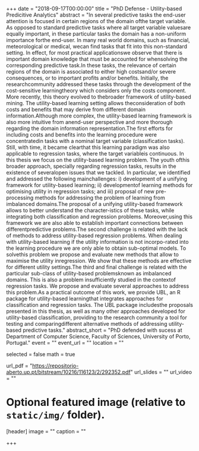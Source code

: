 +++
date = "2018-09-17T00:00:00"
title = "PhD Defense - Utility-based Predicitive Analytics"
abstract = "In several predictive tasks the end-user attention is focused in certain regions of the domain ofthe target variable.  As opposed to standard predictive tasks where all target variable valuesare equally important, in these particular tasks the domain has a non-uniform importance forthe end-user.  In many real world domains, such as financial, meteorological or medical, wecan find tasks that fit into this non-standard setting. In effect, for most practical applicationswe  observe  that  there  is  important  domain  knowledge  that  must  be  accounted  for  whensolving the corresponding predictive task.In these tasks, the relevance of certain regions of the domain is associated to either high costsand/or severe consequences, or to important profits and/or benefits.  Initially, the researchcommunity  addressed  these  tasks  through  the  development  of  the  cost-sensitive  learningtheory which considers only the costs component.  More recently, this theory evolved to thebroader  framework  of  utility-based  mining.   The  utility-based  learning  setting  allows  theconsideration of both costs and benefits that may derive from different domain information.Although more complex, the utility-based learning framework is also more intuitive from anend-user perspective and more thorough regarding the domain information representation.The first efforts for including costs and benefits into the learning procedure were concentratedin tasks with a nominal target variable (classification tasks).  Still, with time, it became clearthat this learning paradigm was also applicable to regression tasks, where the target variableis continuous.  In this thesis we focus on the utility-based learning problem.  The youth ofthis broader approach, specially regarding regression tasks, results in the existence of severalopen issues that we tackled.  In particular, we identified and addressed the following mainchallenges: i) development of a unifying framework for utility-based learning; ii) developmentof learning methods for optimising utility in regression tasks; and iii) proposal of new pre-processing methods for addressing the problem of learning from imbalanced domains.The proposal of a unifying utility-based framework allows to better understand the character-istics of these tasks, while integrating both classification and regression problems.  Moreover,using this framework we are also able to establish important connections between differentpredictive problems.The second challenge is related with the lack of methods to address utility-based regression problems. When dealing with utility-based learning if the utility information is not incorpo-rated into the learning procedure we are only able to obtain sub-optimal models.  To solvethis problem we propose and evaluate new methods that allow to maximise the utility inregression.  We show that these methods are effective for different utility settings.The third and final challenge is related with the particular sub-class of utility-based problemsknown as imbalanced domains.  This is also a problem insufficiently studied in the contextof regression tasks.  We propose and evaluate several approaches to address this problem.As a practical outcome of this work, we provide UBL, an R package for utility-based learningthat integrates approaches for classification and regression tasks.  The UBL package includesthe proposals presented in this thesis, as well as many other approaches developed for utility-based classification, providing to the research community a tool for testing and comparingdifferent alternative methods of addressing utility-based predictive tasks."
abstract_short = "PhD defended with sucess at Department of Computer Science, Faculty of Sciences, University of Porto, Portugal."
event = ""
event_url = ""
location = ""

selected = false
math = true

url_pdf = "https://repositorio-aberto.up.pt/bitstream/10216/116123/2/292352.pdf"
url_slides = ""
url_video = ""

# Optional featured image (relative to `static/img/` folder).
[header]
image = ""
caption = ""

+++
